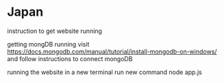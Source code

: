 # Japan
instruction to get website running

getting mongDB running
visit https://docs.mongodb.com/manual/tutorial/install-mongodb-on-windows/
and follow instructions to connect mongoDB 


running the website
in a new terminal run new command 
node app.js
